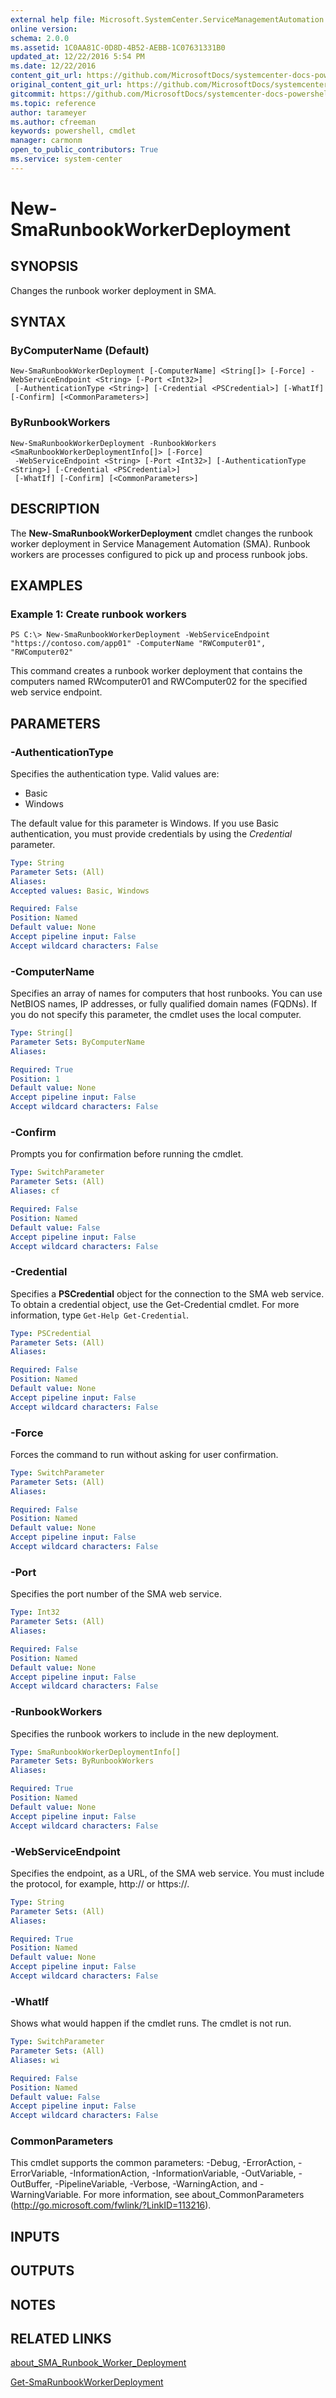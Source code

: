 ```yaml
---
external help file: Microsoft.SystemCenter.ServiceManagementAutomation.dll-Help.xml
online version: 
schema: 2.0.0
ms.assetid: 1C0AA81C-0D8D-4B52-AEBB-1C07631331B0
updated_at: 12/22/2016 5:54 PM
ms.date: 12/22/2016
content_git_url: https://github.com/MicrosoftDocs/systemcenter-docs-powershell/blob/live/systemcenter-cmdlets/SystemCenter2016/ServiceManagementAutomation/vlatest/New-SmaRunbookWorkerDeployment.md
original_content_git_url: https://github.com/MicrosoftDocs/systemcenter-docs-powershell/blob/live/systemcenter-cmdlets/SystemCenter2016/ServiceManagementAutomation/vlatest/New-SmaRunbookWorkerDeployment.md
gitcommit: https://github.com/MicrosoftDocs/systemcenter-docs-powershell/blob/17c3a51bd892aad46c731d9f381f0704b4815004/systemcenter-cmdlets/SystemCenter2016/ServiceManagementAutomation/vlatest/New-SmaRunbookWorkerDeployment.md
ms.topic: reference
author: tarameyer
ms.author: cfreeman
keywords: powershell, cmdlet
manager: carmonm
open_to_public_contributors: True
ms.service: system-center
---
```


# New-SmaRunbookWorkerDeployment

## SYNOPSIS
Changes the runbook worker deployment in SMA.

## SYNTAX

### ByComputerName (Default)
```
New-SmaRunbookWorkerDeployment [-ComputerName] <String[]> [-Force] -WebServiceEndpoint <String> [-Port <Int32>]
 [-AuthenticationType <String>] [-Credential <PSCredential>] [-WhatIf] [-Confirm] [<CommonParameters>]
```

### ByRunbookWorkers
```
New-SmaRunbookWorkerDeployment -RunbookWorkers <SmaRunbookWorkerDeploymentInfo[]> [-Force]
 -WebServiceEndpoint <String> [-Port <Int32>] [-AuthenticationType <String>] [-Credential <PSCredential>]
 [-WhatIf] [-Confirm] [<CommonParameters>]
```

## DESCRIPTION
The **New-SmaRunbookWorkerDeployment** cmdlet changes the runbook worker deployment in Service Management Automation (SMA).
Runbook workers are processes configured to pick up and process runbook jobs.

## EXAMPLES

### Example 1: Create runbook workers
```
PS C:\> New-SmaRunbookWorkerDeployment -WebServiceEndpoint "https://contoso.com/app01" -ComputerName "RWComputer01", "RWComputer02"
```

This command creates a runbook worker deployment that contains the computers named RWcomputer01 and RWComputer02 for the specified web service endpoint.

## PARAMETERS

### -AuthenticationType
Specifies the authentication type.
Valid values are: 

- Basic
- Windows

The default value for this parameter is Windows.
If you use Basic authentication, you must provide credentials by using the *Credential* parameter.

```yaml
Type: String
Parameter Sets: (All)
Aliases: 
Accepted values: Basic, Windows

Required: False
Position: Named
Default value: None
Accept pipeline input: False
Accept wildcard characters: False
```

### -ComputerName
Specifies an array of names for computers that host runbooks.
You can use NetBIOS names, IP addresses, or fully qualified domain names (FQDNs).
If you do not specify this parameter, the cmdlet uses the local computer.

```yaml
Type: String[]
Parameter Sets: ByComputerName
Aliases: 

Required: True
Position: 1
Default value: None
Accept pipeline input: False
Accept wildcard characters: False
```

### -Confirm
Prompts you for confirmation before running the cmdlet.

```yaml
Type: SwitchParameter
Parameter Sets: (All)
Aliases: cf

Required: False
Position: Named
Default value: False
Accept pipeline input: False
Accept wildcard characters: False
```

### -Credential
Specifies a **PSCredential** object for the connection to the SMA web service.
To obtain a credential object, use the Get-Credential cmdlet.
For more information, type `Get-Help Get-Credential`.

```yaml
Type: PSCredential
Parameter Sets: (All)
Aliases: 

Required: False
Position: Named
Default value: None
Accept pipeline input: False
Accept wildcard characters: False
```

### -Force
Forces the command to run without asking for user confirmation.

```yaml
Type: SwitchParameter
Parameter Sets: (All)
Aliases: 

Required: False
Position: Named
Default value: None
Accept pipeline input: False
Accept wildcard characters: False
```

### -Port
Specifies the port number of the SMA web service.

```yaml
Type: Int32
Parameter Sets: (All)
Aliases: 

Required: False
Position: Named
Default value: None
Accept pipeline input: False
Accept wildcard characters: False
```

### -RunbookWorkers
Specifies the runbook workers to include in the new deployment.

```yaml
Type: SmaRunbookWorkerDeploymentInfo[]
Parameter Sets: ByRunbookWorkers
Aliases: 

Required: True
Position: Named
Default value: None
Accept pipeline input: False
Accept wildcard characters: False
```

### -WebServiceEndpoint
Specifies the endpoint, as a URL, of the SMA web service.
You must include the protocol, for example, http:// or https://.

```yaml
Type: String
Parameter Sets: (All)
Aliases: 

Required: True
Position: Named
Default value: None
Accept pipeline input: False
Accept wildcard characters: False
```

### -WhatIf
Shows what would happen if the cmdlet runs.
The cmdlet is not run.

```yaml
Type: SwitchParameter
Parameter Sets: (All)
Aliases: wi

Required: False
Position: Named
Default value: False
Accept pipeline input: False
Accept wildcard characters: False
```

### CommonParameters
This cmdlet supports the common parameters: -Debug, -ErrorAction, -ErrorVariable, -InformationAction, -InformationVariable, -OutVariable, -OutBuffer, -PipelineVariable, -Verbose, -WarningAction, and -WarningVariable. For more information, see about_CommonParameters (http://go.microsoft.com/fwlink/?LinkID=113216).

## INPUTS

## OUTPUTS

## NOTES

## RELATED LINKS

[about_SMA_Runbook_Worker_Deployment](http://go.microsoft.com/fwlink/?LinkId=301478)

[Get-SmaRunbookWorkerDeployment](xref:SystemCenter2016/ServiceManagementAutomation/vlatest/Get-SmaRunbookWorkerDeployment.md)

